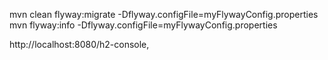 
mvn clean flyway:migrate -Dflyway.configFile=myFlywayConfig.properties
mvn flyway:info -Dflyway.configFile=myFlywayConfig.properties

http://localhost:8080/h2-console,
